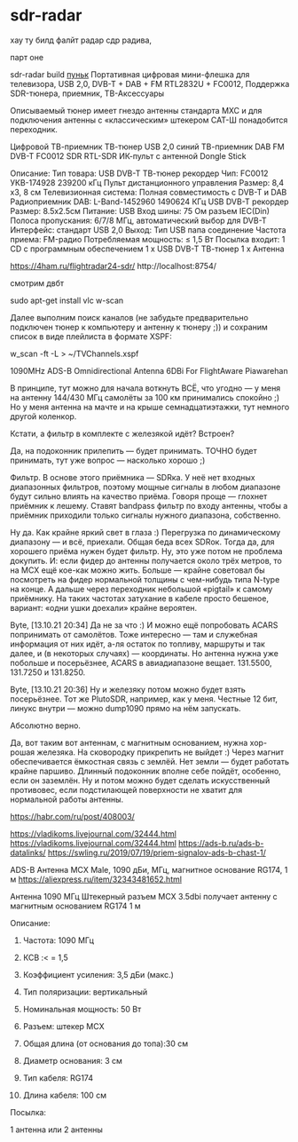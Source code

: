 # sdr-radar

хау ту билд фалйт радар сдр радива,

парт оне

sdr-radar build
[пуньк](https://www.aliexpress.ru/item/1005001505982454.html)
Портативная цифровая мини-флешка для телевизора, USB 2,0, DVB-T + DAB + FM RTL2832U + FC0012, Поддержка SDR-тюнера, приемник, ТВ-Аксессуары

Описываемый тюнер имеет гнездо антенны стандарта MXC и для подключения антенны с «классическим» штекером САТ-Ш понадобится переходник.

Цифровой ТВ-приемник ТВ-тюнер USB 2,0 синий ТВ-приемник DAB FM DVB-T FC0012 SDR RTL-SDR ИК-пульт с антенной Dongle Stick

Описание:
Тип товара: USB DVB-T ТВ-тюнер рекордер
Чип: FC0012
УКВ-174928 239200 кГц
Пульт дистанционного управления
Размер: 8,4 х3, 8 см
Телевизионная система: Полная совместимость с DVB-T и DAB
Радиоприемник DAB: L-Band-1452960 1490624 КГц
USB DVB-T рекордер
Размер: 8.5x2.5см
Питание: USB
Вход шины: 75 Ом разъем IEC(Din)
Полоса пропускания: 6/7/8 МГц, автоматический выбор для DVB-T
Интерфейс: стандарт USB 2,0
Выход: Тип USB папа соединение
Частота приема: FM-радио
Потребляемая мощность: ≤ 1,5 Вт
Посылка входит:
1 CD с программным обеспечением
1 x USB DVB-T ТВ-тюнер
1 x Антенна

https://4ham.ru/flightradar24-sdr/
http://localhost:8754/

смотрим двбт

sudo apt-get install vlc w-scan

Далее выполним поиск каналов (не забудьте предварительно подключен тюнер к компьютеру и антенну к тюнеру ;)) и сохраним список в виде плейлиста в формате XSPF:

w_scan -ft -L > ~/TVChannels.xspf



1090MHz ADS-B Omnidirectional Antenna 6DBi For FlightAware Piawarehan

В принципе, тут можно для начала воткнуть ВСЁ, что угодно — у меня на антенну 144/430 МГц самолёты за 100 км принимались спокойно ;)
Но у меня антенна на мачте и на крыше семнадцатиэтажки, тут немного другой коленкор.

Кстати, а фильтр в комплекте с железякой идёт? Встроен?

Да, на подоконник прилепить — будет принимать. ТОЧНО будет принимать, тут уже вопрос — насколько хорошо ;)

Фильтр.
В основе этого приёмника — SDRка. У неё нет входных диапазонных фильтров, поэтому мощные сигналы в любом диапазоне будут сильно влиять на качество приёма. Говоря проще — глохнет приёмник к лешему.
Ставят bandpass фильтр по входу антенны, чтобы а приёмник приходили только сигналы нужного диапазона, собственно.

Ну да. Как крайне яркий свет в глаза :)
Перегрузка по динамическому диапазону — и всё, приехали. Общая беда всех SDRок.
Тогда да, для хорошего приёма нужен будет фильтр. Ну, это уже потом не проблема докупить.
И: если фидер до антенны получается около трёх метров, то на MCX ещё кое-как можно жить. Больше — крайне советовал бы посмотреть на фидер нормальной толщины с чем-нибудь типа N-type на конце. А дальше через переходник небольшой «pigtail» к самому приёмнику.
На таких частотах затухание в кабеле просто бешеное, вариант: «одни ушки доехали» крайне вероятен.

Byte, [13.10.21 20:34]
Да не за что :)
И можно ещё попробовать ACARS попринимать от самолётов. Тоже интересно — там и служебная информация от них идёт, а-ля остаток по топливу, маршруты и так далее, и (в некоторых случаях) — координаты.
Но антенна нужна уже побольше и посерьёзнее, ACARS в авиадиапазоне вещает.
131.5500, 131.7250 и 131.8250.

Byte, [13.10.21 20:36]
Ну и железяку потом можно будет взять посерьёзнее. Тот же PlutoSDR, например, как у меня.
Честные 12 бит, линукс внутри — можно dump1090 прямо на нём запускать.

Абсолютно верно.

Да, вот таким вот антеннам, с магнитным основанием, нужна хор-рошая железяка. На сковородку прикрепить не выйдет :)
Через магнит обеспечивается ёмкостная связь с землёй. Нет земли — будет работать крайне паршиво.
Длинный подоконник вполне себе пойдёт, особенно, если он заземлён. 
Ну и потом можно будет сделать искусственный противовес, если подстилающей поверхности не хватит для нормальной работы антенны.

https://habr.com/ru/post/408003/

https://vladikoms.livejournal.com/32444.html
https://vladikoms.livejournal.com/32444.html
https://ads-b.ru/ads-b-datalinks/
https://swling.ru/2019/07/19/priem-signalov-ads-b-chast-1/

ADS-B Антенна MCX Male, 1090 дБи, МГц, магнитное основание RG174, 1 м
https://aliexpress.ru/item/32343481652.html

 Антенна 1090 МГц Штекерный разъем MCX 3.5dbi получает антенну с магнитным основанием RG174 1 м

Описание:


1. Частота: 1090 МГц

2. КСВ :< = 1,5

3. Коэффициент усиления: 3,5 дБи (макс.)

4. Тип поляризации: вертикальный

5. Номинальная мощность: 50 Вт

6. Разъем: штекер MCX

7. Общая длина (от основания до топа):30 см

8. Диаметр основания: 3 см

9. Тип кабеля: RG174

10. Длина кабеля: 100 см

Посылка:

1 антенна или 2 антенны 
